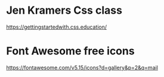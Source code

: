 # Jen Kramers Css class
https://gettingstartedwith.css.education/

# Font Awesome free icons
https://fontawesome.com/v5.15/icons?d=gallery&p=2&q=mail